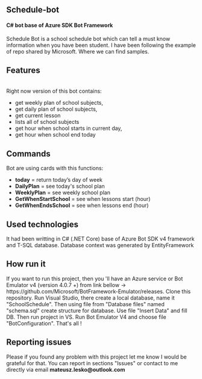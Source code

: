 <h2>Schedule-bot</h2>
<h4>C# bot base of Azure SDK Bot Framework</h4>
Schedule Bot is a school schedule bot which can tell a must know information when you have been student. 
I have been following the example of repo shared by Microsoft. Where we can find samples.
 <h2>Features</h2><br>
<span>Right now version of this bot contains:</span>
<ul>
<li>get weekly plan of school subjects,</li>
<li>get daily plan of school subjects,</li>
<li>get current lesson </li>
<li>lists all of school subjects</li>
<li> get hour when school starts in current day,</li>
<li>get hour when school end today</li>

</ul>
<h2>Commands</h2>
Bot are using cards with this functions:
<ul>
<li><b>today</b> = return today’s day of week </li>
<li><b>DailyPlan</b> = see today's school plan</li>
<li><b>WeeklyPlan</b> = see weekly school plan</li>
<li><b>GetWhenStartSchool</b> = see when lessons start (hour)</li>
<li><b>GetWhenEndsSchool</b> = see when lessons end (hour)</li>
</ul>
<h2>Used technologies</h2>
<span>It had been writting in C# (.NET Core) base of Azure Bot SDK v4 framework and T-SQL database. Database context was generated by EntityFramework</span>
<h2>How run it</h2>
If you want to run this project, then you 'll have
an Azure service or Bot Emulator v4 (version 4.0.7 +) from link bellow -> https://github.com/Microsoft/BotFramework-Emulator/releases.
Clone this repository. Run Visual Studio, there create a local database, name it "SchoolSchedule".
Then using file from "Database files" named "schema.sql" create structure for database. Use file "Insert Data" and fill DB. Then run project in VS. Run Bot Emulator V4 and choose file "BotConfiguration". That's all ! 
<h2>Reporting issues</h2>
Please if you found any problem with this project let me know I would be grateful for that. You can report in sections "Issues" or contact
to me directly via email <span><b>mateusz.lesko@outlook.com</b></span>
